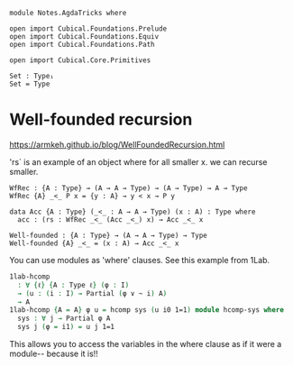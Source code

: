 ```
module Notes.AgdaTricks where

open import Cubical.Foundations.Prelude
open import Cubical.Foundations.Equiv
open import Cubical.Foundations.Path

open import Cubical.Core.Primitives

Set : Type₁
Set = Type
```

# Well-founded recursion

https://armkeh.github.io/blog/WellFoundedRecursion.html

'rs` is an example of an object where for all smaller x. we can recurse smaller.

```
WfRec : {A : Type} → (A → A → Type) → (A → Type) → A → Type
WfRec {A} _<_ P x = {y : A} → y < x → P y
```

```
data Acc {A : Type} (_<_ : A → A → Type) (x : A) : Type where
  acc : (rs : WfRec _<_ (Acc _<_) x) → Acc _<_ x

Well-founded : {A : Type} → (A → A → Type) → Type
Well-founded {A} _<_ = (x : A) → Acc _<_ x
```

You can use modules as 'where' clauses. See this example from 1Lab.

```agda
1lab-hcomp
  : ∀ {ℓ} {A : Type ℓ} (φ : I)
  → (u : (i : I) → Partial (φ ∨ ~ i) A)
  → A
1lab-hcomp {A = A} φ u = hcomp sys (u i0 1=1) module hcomp-sys where
  sys : ∀ j → Partial φ A
  sys j (φ = i1) = u j 1=1
```

This allows you to access the variables in the where clause as if it were a module-- because it is!!
